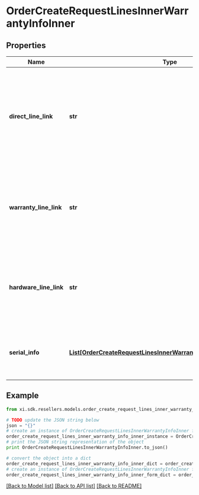 # OrderCreateRequestLinesInnerWarrantyInfoInner


## Properties

Name | Type | Description | Notes
------------ | ------------- | ------------- | -------------
**direct_line_link** | **str** | Unique value to link hardware and warranty lines. Should be used only when products are purchased from both Ingram and/or vendor but the warranty is purchased through Ingram for them. | [optional] 
**warranty_line_link** | **str** | Customer line number of the hardware product in this request for linkage, either hardwareLineLink or warrantyLineLink can be used in a line. | [optional] 
**hardware_line_link** | **str** | Customer line number of the warranty product in this request for linkage, either hardwareLineLink or warrantyLineLink can be used in a line  | [optional] 
**serial_info** | [**List[OrderCreateRequestLinesInnerWarrantyInfoInnerSerialInfoInner]**](OrderCreateRequestLinesInnerWarrantyInfoInnerSerialInfoInner.md) | Serial information of the hardware to be associated with the warranty, applicable on post sale orders. | [optional] 

## Example

```python
from xi.sdk.resellers.models.order_create_request_lines_inner_warranty_info_inner import OrderCreateRequestLinesInnerWarrantyInfoInner

# TODO update the JSON string below
json = "{}"
# create an instance of OrderCreateRequestLinesInnerWarrantyInfoInner from a JSON string
order_create_request_lines_inner_warranty_info_inner_instance = OrderCreateRequestLinesInnerWarrantyInfoInner.from_json(json)
# print the JSON string representation of the object
print OrderCreateRequestLinesInnerWarrantyInfoInner.to_json()

# convert the object into a dict
order_create_request_lines_inner_warranty_info_inner_dict = order_create_request_lines_inner_warranty_info_inner_instance.to_dict()
# create an instance of OrderCreateRequestLinesInnerWarrantyInfoInner from a dict
order_create_request_lines_inner_warranty_info_inner_form_dict = order_create_request_lines_inner_warranty_info_inner.from_dict(order_create_request_lines_inner_warranty_info_inner_dict)
```
[[Back to Model list]](../README.md#documentation-for-models) [[Back to API list]](../README.md#documentation-for-api-endpoints) [[Back to README]](../README.md)


